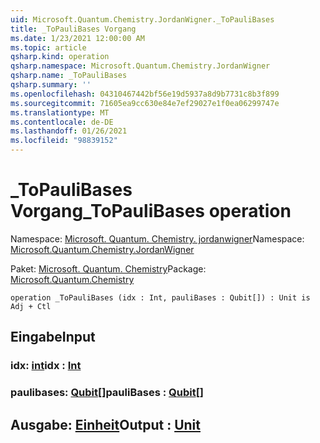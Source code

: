 ```yaml
---
uid: Microsoft.Quantum.Chemistry.JordanWigner._ToPauliBases
title: _ToPauliBases Vorgang
ms.date: 1/23/2021 12:00:00 AM
ms.topic: article
qsharp.kind: operation
qsharp.namespace: Microsoft.Quantum.Chemistry.JordanWigner
qsharp.name: _ToPauliBases
qsharp.summary: ''
ms.openlocfilehash: 04310467442bf56e19d5937a8d9b7731c8b3f899
ms.sourcegitcommit: 71605ea9cc630e84e7ef29027e1f0ea06299747e
ms.translationtype: MT
ms.contentlocale: de-DE
ms.lasthandoff: 01/26/2021
ms.locfileid: "98839152"
---
```

# <a name="_topaulibases-operation"></a><span data-ttu-id="dc2e0-102">_ToPauliBases Vorgang</span><span class="sxs-lookup"><span data-stu-id="dc2e0-102">_ToPauliBases operation</span></span>

<span data-ttu-id="dc2e0-103">Namespace: [Microsoft. Quantum. Chemistry. jordanwigner](xref:Microsoft.Quantum.Chemistry.JordanWigner)</span><span class="sxs-lookup"><span data-stu-id="dc2e0-103">Namespace: [Microsoft.Quantum.Chemistry.JordanWigner](xref:Microsoft.Quantum.Chemistry.JordanWigner)</span></span>

<span data-ttu-id="dc2e0-104">Paket: [Microsoft. Quantum. Chemistry](https://nuget.org/packages/Microsoft.Quantum.Chemistry)</span><span class="sxs-lookup"><span data-stu-id="dc2e0-104">Package: [Microsoft.Quantum.Chemistry](https://nuget.org/packages/Microsoft.Quantum.Chemistry)</span></span>




```qsharp
operation _ToPauliBases (idx : Int, pauliBases : Qubit[]) : Unit is Adj + Ctl
```


## <a name="input"></a><span data-ttu-id="dc2e0-105">Eingabe</span><span class="sxs-lookup"><span data-stu-id="dc2e0-105">Input</span></span>

### <a name="idx--int"></a><span data-ttu-id="dc2e0-106">idx: [int](xref:microsoft.quantum.lang-ref.int)</span><span class="sxs-lookup"><span data-stu-id="dc2e0-106">idx : [Int](xref:microsoft.quantum.lang-ref.int)</span></span>




### <a name="paulibases--qubit"></a><span data-ttu-id="dc2e0-107">paulibases: [Qubit](xref:microsoft.quantum.lang-ref.qubit)[]</span><span class="sxs-lookup"><span data-stu-id="dc2e0-107">pauliBases : [Qubit](xref:microsoft.quantum.lang-ref.qubit)[]</span></span>





## <a name="output--unit"></a><span data-ttu-id="dc2e0-108">Ausgabe: [Einheit](xref:microsoft.quantum.lang-ref.unit)</span><span class="sxs-lookup"><span data-stu-id="dc2e0-108">Output : [Unit](xref:microsoft.quantum.lang-ref.unit)</span></span>

